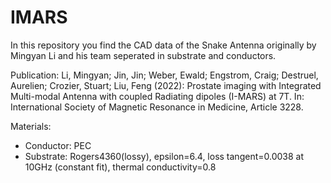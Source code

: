 # IMARS

In this repository you find the CAD data of the Snake Antenna originally by Mingyan Li and his team seperated in substrate and conductors.

Publication: Li, Mingyan; Jin, Jin; Weber, Ewald; Engstrom, Craig; Destruel, Aurelien; Crozier, Stuart; Liu, Feng (2022): Prostate imaging with Integrated Multi-modal Antenna with coupled Radiating dipoles (I-MARS) at 7T. In: International Society of Magnetic Resonance in Medicine, Article 3228.

Materials: 

- Conductor: PEC
- Substrate: Rogers4360(lossy), epsilon=6.4, loss tangent=0.0038 at 10GHz (constant fit), thermal conductivity=0.8
